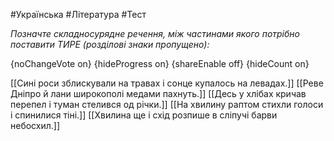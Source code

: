 #Українська #Література #Тест

*Позначте складносурядне речення, між частинами якого потрібно поставити ТИРЕ (розділові знаки пропущено):*

{noChangeVote on}
{hideProgress on}
{shareEnable off}
{hideCount on}

[[Сині роси зблискували на травах і сонце купалось на левадах.]]
[[Реве Дніпро й лани широкополі медами пахнуть.]]
[[Десь у хлібах кричав перепел і туман стелився од річки.]]
[[На хвилину раптом стихли голоси і спинилися тіні.]]
[[Хвилина ще і схід розпише в сліпучі барви небосхил.]]
